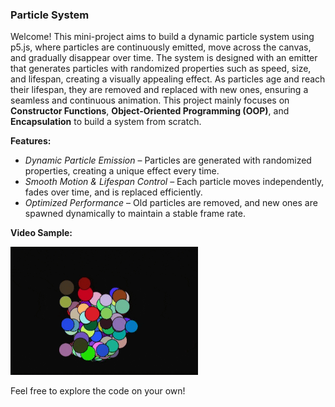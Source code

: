 ### Particle System

Welcome! This mini-project aims to build a dynamic particle system using p5.js, where particles are continuously emitted, move across the canvas, and gradually disappear over time. The system is designed with an emitter that generates particles with randomized properties such as speed, size, and lifespan, creating a visually appealing effect. As particles age and reach their lifespan, they are removed and replaced with new ones, ensuring a seamless and continuous animation. This project mainly focuses on **Constructor Functions**, **Object-Oriented Programming (OOP)**, and **Encapsulation** to build a system from scratch.

**Features:**

- _Dynamic Particle Emission_ – Particles are generated with randomized properties, creating a unique effect every time.
- _Smooth Motion & Lifespan Control_ – Each particle moves independently, fades over time, and is replaced efficiently.
- _Optimized Performance_ – Old particles are removed, and new ones are spawned dynamically to maintain a stable frame rate.

**Video Sample:**

<img src='https://github.com/Kiana-Jafari/Particle-System/blob/main/ParticleSystem.gif' width='300'></img>

Feel free to explore the code on your own!
